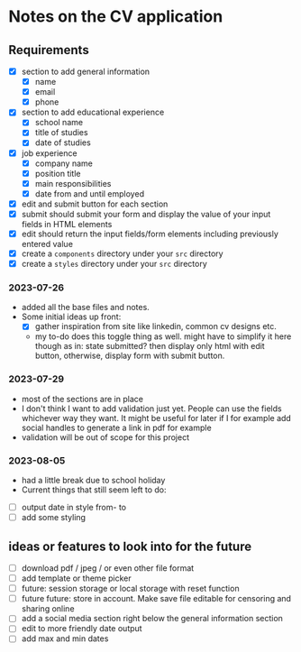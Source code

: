 # Notes on the CV application

## Requirements
- [x] section to add general information
  - [x] name
  - [x] email
  - [x] phone
- [x] section to add educational experience
  - [x] school name
  - [x] title of studies
  - [x] date of studies
- [x] job experience
  - [x] company name
  - [x] position title
  - [x] main responsibilities
  - [x] date from and until employed
- [x] edit and submit button for each section
- [x] submit should submit your form and display the value of your input fields in HTML elements
- [x] edit should return the input fields/form elements including previously entered value
- [x] create a `components` directory under your `src` directory
- [x] create a `styles` directory under your `src` directory

### 2023-07-26
- added all the base files and notes. 
- Some initial ideas up front:
  - [x] gather inspiration from site like linkedin, common cv designs etc.
  - my to-do does this toggle thing as well. might have to simplify it here though as in: state submitted? then display only html with edit button, otherwise, display form with submit button.

### 2023-07-29
- most of the sections are in place
- I don't think I want to add validation just yet. People can use the fields whichever way they want. It might be useful for later if I for example add social handles to generate a link in pdf for example
- validation will be out of scope for this project

### 2023-08-05
- had a little break due to school holiday
- Current things that still seem left to do:
- [ ] output date in style from- to
- [ ] add some styling

## ideas or features to look into for the future
- [ ] download pdf / jpeg / or even other file format
- [ ] add template or theme picker
- [ ] future: session storage or local storage with reset function
- [ ] future future: store in account. Make save file editable for censoring and sharing online
- [ ] add a social media section right below the general information section
- [ ] edit to more friendly date output
- [ ] add max and min dates